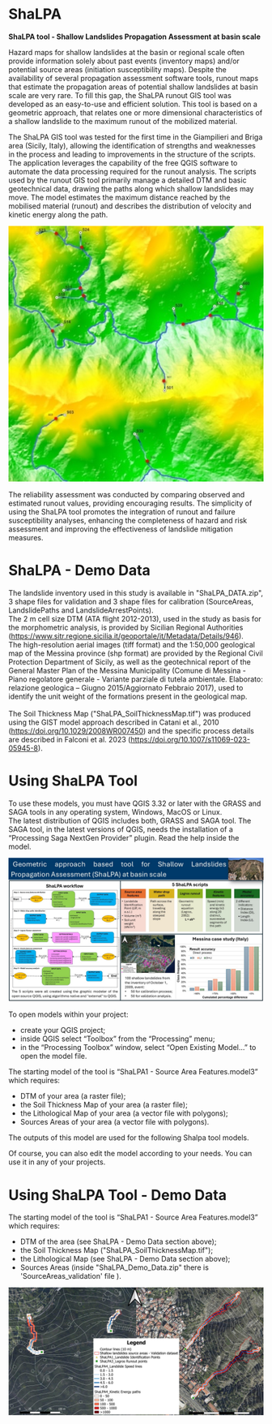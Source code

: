 # ShaLPA
<strong>ShaLPA tool - Shallow Landslides Propagation Assessment at basin scale</strong>

Hazard maps for shallow landslides at the basin or regional scale often provide information solely about past events (inventory maps) and/or potential source areas (initiation susceptibility maps). Despite the availability of several propagation assessment software tools, runout maps that estimate the propagation areas of potential shallow landslides at basin scale are very rare. To fill this gap, the ShaLPA runout GIS tool was developed as an easy-to-use and efficient solution. This tool is based on a geometric approach, that relates one or more dimensional characteristics of a shallow landslide to the maximum runout of the mobilized material.

The ShaLPA GIS tool was tested for the first time in the Giampilieri and Briga area (Sicily, Italy), allowing the identification of strengths and weaknesses in the process and leading to improvements in the structure of the scripts. The application leverages the capability of the free QGIS software to automate the data processing required for the runout analysis. The scripts used by the runout GIS tool primarily manage a detailed DTM and basic geotechnical data, drawing the paths along which shallow landslides may move. The model estimates the maximum distance reached by the mobilised material (runout) and describes the distribution of velocity and kinetic energy along the path.


<div align="center">
	<img width="600" src="shalpa_screenshot.jpg" alt="ShaLPA - flow on DTM">
</div>


The reliability assessment was conducted by comparing observed and estimated runout values, providing encouraging results. The simplicity of using the ShaLPA tool promotes the integration of runout and failure susceptibility analyses, enhancing the completeness of hazard and risk assessment and improving the effectiveness of landslide mitigation measures.

# ShaLPA - Demo Data

The landslide inventory used in this study is available in "ShaLPA_DATA.zip", 3 shape files for validation and 3 shape files for calibration (SourceAreas, LandslidePaths and LandslideArrestPoints).<br />
The 2 m cell size DTM (ATA flight 2012-2013), used in the study as basis for the morphometric analysis, is provided by Sicilian Regional Authorities (https://www.sitr.regione.sicilia.it/geoportale/it/Metadata/Details/946).<br />
The high-resolution aerial images (tiff format) and the 1:50,000 geological map of the Messina province (shp format) are provided by the Regional Civil Protection Department of Sicily, as well as the geotechnical report of the General Master Plan of the Messina Municipality (Comune di Messina - Piano regolatore generale - Variante parziale di tutela ambientale. Elaborato: relazione geologica – Giugno 2015/Aggiornato Febbraio 2017), used to identify the unit weight of the formations present in the geological map.<br />  
The Soil Thickness Map ("ShaLPA_SoilThicknessMap.tif") was produced using the GIST model approach described in Catani et al., 2010 (https://doi.org/10.1029/2008WR007450) and the specific process details are described in Falconi et al. 2023 (https://doi.org/10.1007/s11069-023-05945-8).

# Using ShaLPA Tool

To use these models, you must have QGIS 3.32 or later with the GRASS and SAGA tools in any operating system, Windows, MacOS or Linux.<br />
The latest distribution of QGIS includes both, GRASS and SAGA tool. The SAGA tool, in the latest versions of QGIS, needs the installation of a “Processing Saga NextGen Provider” plugin. Read the help inside the model. <br />



<div align="center">
	<img width="600" src="shalpa_flow.jpg" alt="ShaLPA - flow diagram">
</div>



To open models within your project:
- create your QGIS project;
- inside QGIS select “Toolbox” from the “Processing” menu;
- in the “Processing Toolbox” window, select “Open Existing Model...” to open the model file.

The starting model of the tool is “ShaLPA1 - Source Area Features.model3” which requires:

- DTM of your area (a raster file);
- the Soil Thickness Map of your area (a raster file);
- the Lithological Map of your area (a vector file with polygons);
- Sources Areas of your area (a vector file with polygons).

The outputs of this model are used for the following Shalpa tool models.

Of course, you can also edit the model according to your needs. You can use it in any of your projects.

# Using ShaLPA Tool - Demo Data

The starting model of the tool is “ShaLPA1 - Source Area Features.model3” which requires:

- DTM of the area (see ShaLPA - Demo Data section above);
- the Soil Thickness Map ("ShaLPA_SoilThicknessMap.tif");
- the Lithological Map (see ShaLPA - Demo Data section above);
- Sources Areas (inside "ShaLPA_Demo_Data.zip" there is 'SourceAreas_validation' file ).


<div align="center">
	<img width="600" src="shalpa_landslide_speed_energy.jpg" alt="ShaLPA - output of ShaLPA4">
</div>


